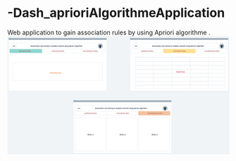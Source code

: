 # -Dash_aprioriAlgorithmeApplication
Web application to gain association rules by using Apriori algorithme .
<a href="url"><img src="screenshots/screenshot.png" align="center" ></a>
